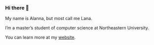 ### Hi there 👋

<!--
**alannaa/alannaa** is a ✨ _special_ ✨ repository because its `README.md` (this file) appears on your GitHub profile.

Here are some ideas to get you started:

- 🔭 I’m currently working on ...
- 🌱 I’m currently learning ...
- 👯 I’m looking to collaborate on ...
- 🤔 I’m looking for help with ...
- 💬 Ask me about ...
- 📫 How to reach me: ...
- 😄 Pronouns: ...
- ⚡ Fun fact: ...
-->

My name is Alanna, but most call me Lana.

I’m a master’s student of computer science at Northeastern University.

You can learn more at my [website](https://alannaa.github.io).
